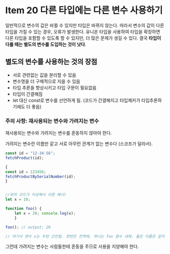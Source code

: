 # Item 20 다른 타입에는 다른 변수 사용하기



일반적으로 변수의 값은 바뀔 수 있지만 타입은 바뀌지 않는다.
따라서 변수의 값이 다른 타입을 가질 수 있는 경우, 오류가 발생한다. 유니온 타입을 사용하여 타입을 확장하면 다른 타입을 포함할 수 있도록 할 수 있지만, 더 많은 문제가 생길 수 있다.
결국 **타입이 다를 때는 별도의 변수를 도입하는 것이 낫다**.

## 별도의 변수를 사용하는 것의 장점

- 서로 관련없는 값을 분리할 수 있음
- 변수명을 더 구체적으로 지을 수 있음
- 타입 추론을 향상시키고 타입 구문이 필요없음
- 타입이 간결해짐
- let 대신 const로 변수를 선언하게 됨. (코드가 간결해지고 타입체커가 타입추론하기에도 더 좋음)

### 주의 사항: 재사용되는 변수와 가려지는 변수

재사용되는 변수와 가려지는 변수를 혼동하지 않아야 한다.

가려지는 변수란 이름만 같고 서로 아무런 관계가 없는 변수다 (스코프가 달라서).

```typescript
const id = "12-34-56";
fetchProduct(id);

{
const id = 123456;
fetchProductBySerialNumber(id);
}


//위의 코드가 이상해서 다른 예시)
let x = 10; 

function foo() {
	let x = 20; console.log(x); 
	} 

foo(); // output: 20

// 여기서 변수 x는 두번 선언됨. 한번은 전역에, 하나는 foo 함수 내에. 둘은 이름은 같지만 실제로는 스코프가 다르므로 아무런 관련이 없고 이를 가려지는 변수라고 한다.
```

그런데 가려지는 변수는 사람들한테 혼동을 주므로 사용을 지양해야 한다.